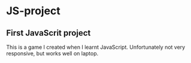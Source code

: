 # JS-project
## First JavaScrit project

This is a game I created when I learnt JavaScript. 
Unfortunately not very responsive, but works well on laptop. 
